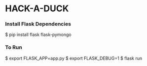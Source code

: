 # HACK-A-DUCK

### Install Flask Dependencies
$ pip install flask flask-pymongo

### To Run
$ export FLASK_APP=app.py
$ export FLASK_DEBUG=1
$ flask run
